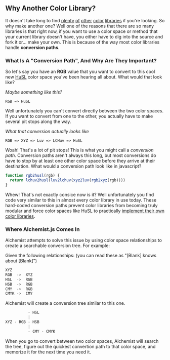 Why Another Color Library?
--------------------------

It doesn't take long to find
[plenty](https://github.com/gka/chroma.js)
[of](https://github.com/harthur/color)
[other](https://github.com/One-com/one-color)
[color](http://www.boronine.com/colorspaces.js/)
[libraries](https://github.com/mbostock/d3/wiki/Colors)
if you're looking. So why make another one? Well one of the reasons that there are
so many libraries is that right now, if you want to use a color space or method
that your current library doesn't have, you either have to dig into the source
and fork it or... make your own. This is because of the way most color libraries
handle **conversion paths**.

### What Is A "Conversion Path", And Why Are They Important?

So let's say you have an **RGB** value that you want to convert to this cool new
[HuSL][] color space you've been hearing all about. What would that look like?

[HuSL]: http://www.boronine.com/husl/

*Maybe something like this?*
```
RGB => HuSL
```

Well unfortunately you can't convert directly between the two color spaces. If
you want to convert from one to the other, you actually have to make several pit
stops along the way.

*What that conversion actually looks like*
```
RGB => XYZ => Luv => LCHuv => HuSL
```

Woah! That's a lot of pit stops! This is what you might call a *conversion path*.
Conversion paths aren't always this long, but most conversions do have to stop by
at least one other color space before they arrive at their destination. What would
a conversion path look like in javascript?

```js
function rgb2husl(rgb) {
  return lchuv2husl(luv2lchuv(xyz2luv(rgb2xyz(rgb))))
}
```

Whew! That's not exactly consice now is it? Well unfortunately you find code very
similar to this in almost every color library in use today. These hard-coded
conversion paths prevent color libraries from becoming truly modular and force
color spaces like HuSL to practically [implement their own color libraries][HuSL libraries].

[HuSL libraries]: https://github.com/boronine/husl/blob/aa2afb58ccb829c8f9f3c679b96c25bfacb4552b/husl.js#L386-L400

### Where Alchemist.js Comes In

Alchemist attempts to solve this issue by using color space relationships to create
a searchable conversion tree. For example:

Given the following relationships:
(you can read these as "[Blank] knows about [Blank]")

```js
XYZ
RGB  ->  XYZ
HSL  ->  RGB
HSB  ->  RGB
CMY  ->  RGB
CMYK ->  CMY

```

Alchemist will create a conversion tree similar to this one.

```js
          - HSL
          |
XYZ - RGB - HSB
          |
          - CMY - CMYK
```

When you go to convert between two color spaces, Alchemist will search the tree,
figure out the quickest convertion path to that color space, and memorize it for
the next time you need it.


